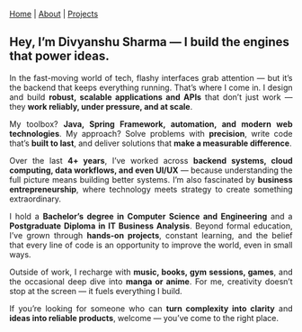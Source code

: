 [Home](./) | [About](./about/) | [Projects](./_posts/2025-08-08-Post1.md)

## Hey, I’m Divyanshu Sharma — I build the engines that power ideas.

<p align="justify">
In the fast-moving world of tech, flashy interfaces grab attention — but it’s the backend that keeps everything running. That’s where I come in.  
I design and build <strong>robust, scalable applications and APIs</strong> that don’t just work — they <strong>work reliably, under pressure, and at scale</strong>.
</p>

<p align="justify">
My toolbox? <strong>Java, Spring Framework, automation, and modern web technologies</strong>.  
My approach? Solve problems with <strong>precision</strong>, write code that’s <strong>built to last</strong>, and deliver solutions that <strong>make a measurable difference</strong>.
</p>

<p align="justify">
Over the last <strong>4+ years</strong>, I’ve worked across <strong>backend systems, cloud computing, data workflows, and even UI/UX</strong> — because understanding the full picture means building better systems.  
I’m also fascinated by <strong>business entrepreneurship</strong>, where technology meets strategy to create something extraordinary.
</p>

<p align="justify">
I hold a <strong>Bachelor’s degree in Computer Science and Engineering</strong> and a <strong>Postgraduate Diploma in IT Business Analysis</strong>.  
Beyond formal education, I’ve grown through <strong>hands-on projects</strong>, constant learning, and the belief that every line of code is an opportunity to improve the world, even in small ways.
</p>

<p align="justify">
Outside of work, I recharge with <strong>music, books, gym sessions, games</strong>, and the occasional deep dive into <strong>manga or anime</strong>.  
For me, creativity doesn’t stop at the screen — it fuels everything I build.
</p>

<p align="justify">
If you’re looking for someone who can <strong>turn complexity into clarity</strong> and <strong>ideas into reliable products</strong>, welcome — you’ve come to the right place.
</p>

